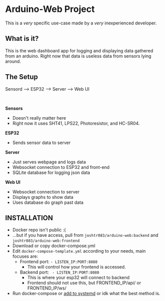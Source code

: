 
# Arduino-Web Project

This is a *very* specific use-case made by a *very* inexperienced developer.

## **What is it?**
This is the web dashboard app for logging and displaying data gathered from an arduino. Right now that data is useless data from sensors lying around. 

## **The Setup**
Sensord --> ESP32 --> Server --> Web UI

<br>
  
**Sensors**  
- Doesn't really matter here
- Right now it uses SHT41, LPS22, Photoresistor, and HC-SR04.


**ESP32**  
- Sends sensor data to server

**Server**  
- Just serves webpage and logs data
- Websocket connection to ESP32 and front-end
- SQLite database for logging json data

**Web UI**  
- Websocket connection to server  
- Displays graphs to show data
- Uses database do graph past data

## **INSTALLATION**
- Docker repo isn't public :(
- ...but if you have access, pull from `joshtr083/arduino-web:backend` and `joshtr083/arduino-web:frontend`
- Download or copy docker-compose.yml
- Edit `docker-compose-template.yml` according to your needs, main focuses are:
    - Frontend port: `- LISTEN_IP:PORT:8080`
        - This will control how your frontend is accessed.
    - Backend port: ` - LISTEN_IP:PORT:8080`
        - This is where your esp32 will connect to backend
        - Frontend should not use this, but FRONTEND_IP/api/ or FRONTEND_IP/ws/
- Run docker-compose or [add to systemd](https://lmgtfy2.com/s/b1fZP7) or idk what the best method is.
